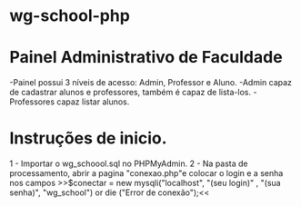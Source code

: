 # wg-school-php

# Painel Administrativo de Faculdade

 -Painel possui 3 níveis de acesso: Admin, Professor e Aluno.
 -Admin capaz de cadastrar alunos e professores, também é capaz de lista-los.
 -Professores capaz listar alunos.

# Instruções de inicio.

1 - Importar o wg_schoool.sql no PHPMyAdmin.
2 - Na pasta de processamento, abrir a pagina "conexao.php"e colocar o login e a senha nos campos >>$conectar = new mysqli("localhost", "(seu login)" , "(sua senha)", "wg_school") or die ("Error de conexão");<<
